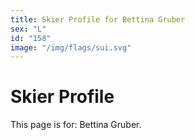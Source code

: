 ```yaml
---
title: Skier Profile for Bettina Gruber
sex: "L"
id: "158"
image: "/img/flags/sui.svg" 
---
```


# Skier Profile

This page is for: Bettina Gruber.
    